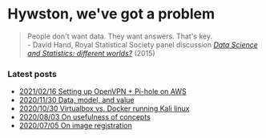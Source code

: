 # Hywston, we've got a problem

> People don't want data. They want answers. That's key.  
   \- David Hand, Royal Statistical Society panel discussion [*Data Science and Statistics: different worlds?*](https://youtu.be/C1zMUjHOLr4?t=607) (2015)

### Latest posts
* [2021/02/16 Setting up OpenVPN + Pi-hole on AWS](/blog_posts/20210216_pihole_openvpn.md)
* [2020/11/30 Data, model, and value](/blog_posts/20201130_data_model_value.md)
* [2020/10/30 Virtualbox vs. Docker running Kali linux](/blog_posts/20201030_virtualbox_docker_kali_linux.md)
* [2020/08/03 On usefulness of concepts](/blog_posts/20200803_on_usefulness_of_concepts.md)
* [2020/07/05 On image registration](/blog_posts/20200705_on_image_registration.md)
